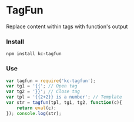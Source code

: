 # TagFun
Replace content within tags with function's output

### Install
```
npm install kc-tagfun
```

### Use
```js
var tagfun = require('kc-tagfun');
var tg1 = '{{'; // Open tag
var tg2 = '}}'; // Close tag
var tpl = '{{2+2}} is a number'; // Template
var str = tagfun(tpl, tg1, tg2, function(c){
    return eval(c);
}); console.log(str);
```
